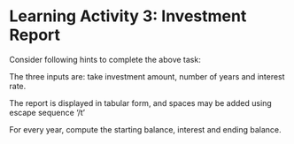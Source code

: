 # Learning Activity 3: Investment Report

Consider following hints to complete the above task:

The three inputs are: take investment amount, number of years and interest rate.

The report is displayed in tabular form, and spaces may be added using escape sequence ‘/t’

For every year, compute the starting balance, interest and ending balance.